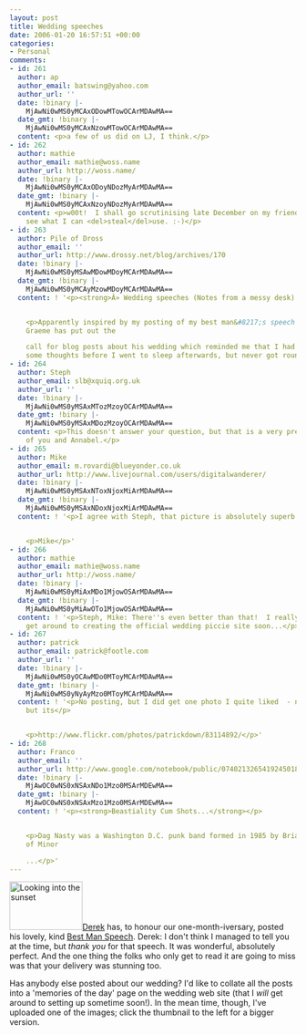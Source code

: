 ```yaml
---
layout: post
title: Wedding speeches
date: 2006-01-20 16:57:51 +00:00
categories:
- Personal
comments:
- id: 261
  author: ap
  author_email: batswing@yahoo.com
  author_url: ''
  date: !binary |-
    MjAwNi0wMS0yMCAxODowMTowOCArMDAwMA==
  date_gmt: !binary |-
    MjAwNi0wMS0yMCAxNzowMTowOCArMDAwMA==
  content: <p>a few of us did on LJ, I think.</p>
- id: 262
  author: mathie
  author_email: mathie@woss.name
  author_url: http://woss.name/
  date: !binary |-
    MjAwNi0wMS0yMCAxODoyNDozMyArMDAwMA==
  date_gmt: !binary |-
    MjAwNi0wMS0yMCAxNzoyNDozMyArMDAwMA==
  content: <p>w00t!  I shall go scrutinising late December on my friends list and
    see what I can <del>steal</del>use. :-)</p>
- id: 263
  author: Pile of Dross
  author_email: ''
  author_url: http://www.drossy.net/blog/archives/170
  date: !binary |-
    MjAwNi0wMS0yMSAwMDowMDoyMCArMDAwMA==
  date_gmt: !binary |-
    MjAwNi0wMS0yMCAyMzowMDoyMCArMDAwMA==
  content: ! '<p><strong>Â» Wedding speeches (Notes from a messy desk)...</strong></p>


    <p>Apparently inspired by my posting of my best man&#8217;s speech for his wedding,
    Graeme has put out the

    call for blog posts about his wedding which reminded me that I had noted down
    some thoughts before I went to sleep afterwards, but never got round t...</p>'
- id: 264
  author: Steph
  author_email: slb@xquiq.org.uk
  author_url: ''
  date: !binary |-
    MjAwNi0wMS0yMSAxMTozMzoyOCArMDAwMA==
  date_gmt: !binary |-
    MjAwNi0wMS0yMSAxMDozMzoyOCArMDAwMA==
  content: <p>This doesn't answer your question, but that is a very pretty picture
    of you and Annabel.</p>
- id: 265
  author: Mike
  author_email: m.rovardi@blueyonder.co.uk
  author_url: http://www.livejournal.com/users/digitalwanderer/
  date: !binary |-
    MjAwNi0wMS0yMSAxNToxNjoxMiArMDAwMA==
  date_gmt: !binary |-
    MjAwNi0wMS0yMSAxNDoxNjoxMiArMDAwMA==
  content: ! '<p>I agree with Steph, that picture is absolutely superb.</p>


    <p>Mike</p>'
- id: 266
  author: mathie
  author_email: mathie@woss.name
  author_url: http://woss.name/
  date: !binary |-
    MjAwNi0wMS0yMiAxMDo1MjowOSArMDAwMA==
  date_gmt: !binary |-
    MjAwNi0wMS0yMiAwOTo1MjowOSArMDAwMA==
  content: ! '<p>Steph, Mike: There''s even better than that!  I really <em>must</em>
    get around to creating the official wedding piccie site soon...</p>'
- id: 267
  author: patrick
  author_email: patrick@footle.com
  author_url: ''
  date: !binary |-
    MjAwNi0wMS0yOCAwMDo0MToyMCArMDAwMA==
  date_gmt: !binary |-
    MjAwNi0wMS0yNyAyMzo0MToyMCArMDAwMA==
  content: ! '<p>No posting, but I did get one photo I quite liked  - nothing spectacular
    but its</p>


    <p>http://www.flickr.com/photos/patrickdown/83114892/</p>'
- id: 268
  author: Franco
  author_email: ''
  author_url: http://www.google.com/notebook/public/07402132654192450184/BDSD6IgoQoaSkypsj
  date: !binary |-
    MjAwOC0wNS0xNSAxNDo1Mzo0MSArMDEwMA==
  date_gmt: !binary |-
    MjAwOC0wNS0xNSAxMzo1Mzo0MSArMDEwMA==
  content: ! '<p><strong>Beastiality Cum Shots...</strong></p>


    <p>Dag Nasty was a Washington D.C. punk band formed in 1985 by Brian Baker (guitar)
    of Minor

    ...</p>'
---
```

<a class="imagelink" href="http://woss.name/wp-content/uploads/2006/01/picture-297.jpg" title="Looking into the sunset"><img id="image226" src="http://woss.name/wp-content/uploads/2006/01/picture-297.thumbnail.jpg" alt="Looking into the sunset" height="85" width="128" class="alignleft" /></a><a href="http://drossy.net/blog/">Derek</a> has, to honour our one-month-iversary, posted his lovely, kind <a href="http://www.drossy.net/blog/archives/167">Best Man Speech</a>.  Derek: I don't think I managed to tell you at the time, but <em>thank you</em> for that speech.  It was wonderful, absolutely perfect.  And the one thing the folks who only get to read it are going to miss was that your delivery was stunning too.

Has anybody else posted about our wedding?  I'd like to collate all the posts into a 'memories of the day' page on the wedding web site (that I <em>will</em> get around to setting up sometime soon!).  In the mean time, though, I've uploaded one of the images; click the thumbnail to the left for a bigger version.
